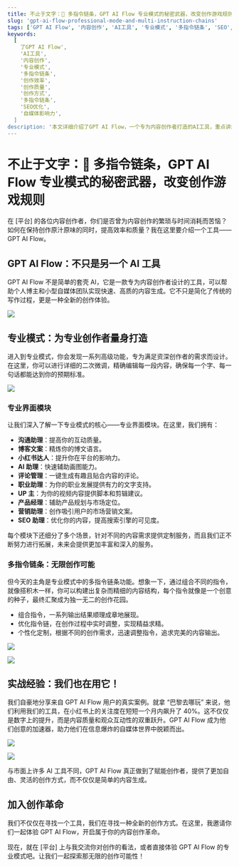 ```yaml
---
title: 不止于文字：🔗 多指令链条，GPT AI Flow 专业模式的秘密武器，改变创作游戏规则
slug: 'gpt-ai-flow-professional-mode-and-multi-instruction-chains'
tags: ['GPT AI Flow', '内容创作', 'AI工具', '专业模式', '多指令链条', 'SEO', '自媒体']
keywords:
  [
    了GPT AI Flow',
    'AI工具',
    '内容创作',
    '专业模式',
    '多指令链条',
    '创作效率',
    '创作质量',
    '创作方式',
    '多指令链条',
    'SEO优化',
    '自媒体影响力',
  ]
description: '本文详细介绍了GPT AI Flow，一个专为内容创作者打造的AI工具，重点讲解了其专业模式和多指令链条功能，并举例说明了它如何帮助自媒体提升关注度和互动性，优化SEO，实现快速高质的内容生成。'
---
```


# 不止于文字：🔗 多指令链条，GPT AI Flow 专业模式的秘密武器，改变创作游戏规则

在 [平台] 的各位内容创作者，你们是否曾为内容创作的繁琐与时间消耗而苦恼？如何在保持创作原汁原味的同时，提高效率和质量？我在这里要介绍一个工具——GPT AI Flow。

## GPT AI Flow：不只是另一个 AI 工具

GPT AI Flow 不是简单的套壳 AI，它是一款专为内容创作者设计的工具，可以帮助个人博主和小型自媒体团队实现快速、高质的内容生成。它不只是简化了传统的写作过程，更是一种全新的创作体验。

![](./img/2023-10-31-img-6-show-proModeWindow.gif)

## 专业模式：为专业创作者量身打造

进入到专业模式，你会发现一系列高级功能，专为满足资深创作者的需求而设计。在这里，你可以进行详细的二次微调，精确编辑每一段内容，确保每一个字、每一句话都能达到你的预期标准。

![](./img/2023-10-31-img-7-proMode-explication.png)

### 专业界面模块

让我们深入了解一下专业模式的核心——专业界面模块。在这里，我们拥有：

- **沟通助理**：提高你的互动质量。
- **博客文案**：精炼你的博文语言。
- **小红书达人**：提升你在平台的影响力。
- **AI 助理**：快速辅助画图能力。
- **评论管理**：一键生成有趣且贴合内容的评论。
- **职业助理**：为你的职业发展提供有力的文字支持。
- **UP 主**：为你的视频内容提供脚本和剪辑建议。
- **产品经理**：辅助产品规划与市场定位。
- **营销助理**：创作吸引用户的市场营销文案。
- **SEO 助理**：优化你的内容，提高搜索引擎的可见度。

每个模块下还细分了多个场景，针对不同的内容需求提供定制服务，而且我们正不断努力进行拓展，未来会提供更加丰富和深入的服务。

### 多指令链条：无限创作可能

但今天的主角是专业模式中的多指令链条功能。想象一下，通过组合不同的指令，就像搭积木一样，你可以构建出复杂而精细的内容结构，每个指令就像是一个创意的种子，最终汇聚成为独一无二的创作花园。

- 组合指令，一系列输出结果顺理成章地展现。
- 优化指令链，在创作过程中实时调整，实现精益求精。
- 个性化定制，根据不同的创作需求，迅速调整指令，追求完美的内容输出。

![](./img/2023-10-31-img-16-multiple-instruction-chains-2.gif)

![](./img/2023-10-31-img-17-multiple-instruction-chains-3.gif)

## 实战经验：我们也在用它！

我们自豪地分享来自 GPT AI Flow 用户的真实案例。就拿 “巴黎去哪玩” 来说，他们利用我们的工具，在小红书上的关注度在短短一个月内飙升了 40%。这不仅仅是数字上的提升，而是内容质量和观众互动性的双重跃升。GPT AI Flow 成为他们创意的加速器，助力他们在信息爆炸的自媒体世界中脱颖而出。

![](./img/2023-08-23-img-9-xiaohognshu-followparis-30-days-data.png)

![](./img/2023-08-25-img-7-seo-module-effect-for-followparis.png)

与市面上许多 AI 工具不同，GPT AI Flow 真正做到了赋能创作者，提供了更加自由、灵活的创作方式，而不仅仅是简单的内容生成。

## 加入创作革命

我们不仅仅在寻找一个工具，我们在寻找一种全新的创作方式。在这里，我邀请你们一起体验 GPT AI Flow，开启属于你的内容创作革命。

现在，就在 [平台] 上与我交流你对创作的看法，或者直接体验 GPT AI Flow 的专业模式吧。让我们一起探索那无限的创作可能性！
